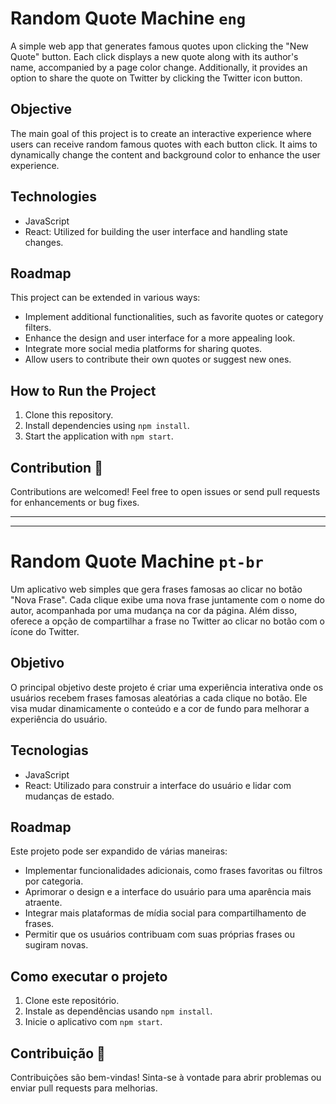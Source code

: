 # Random Quote Machine `eng`

A simple web app that generates famous quotes upon clicking the "New Quote" button. Each click displays a new quote along with its author's name, accompanied by a page color change. Additionally, it provides an option to share the quote on Twitter by clicking the Twitter icon button.

## Objective

The main goal of this project is to create an interactive experience where users can receive random famous quotes with each button click. It aims to dynamically change the content and background color to enhance the user experience.

## Technologies
- JavaScript
- React: Utilized for building the user interface and handling state changes.
  
## Roadmap 
This project can be extended in various ways:

- Implement additional functionalities, such as favorite quotes or category filters.
- Enhance the design and user interface for a more appealing look.
- Integrate more social media platforms for sharing quotes.
- Allow users to contribute their own quotes or suggest new ones.

## How to Run the Project
1. Clone this repository.
2. Install dependencies using `npm install`.
3. Start the application with `npm start`.

## Contribution 📌
Contributions are welcomed! Feel free to open issues or send pull requests for enhancements or bug fixes.

***
***

# Random Quote Machine `pt-br`

Um aplicativo web simples que gera frases famosas ao clicar no botão "Nova Frase". Cada clique exibe uma nova frase juntamente com o nome do autor, acompanhada por uma mudança na cor da página. Além disso, oferece a opção de compartilhar a frase no Twitter ao clicar no botão com o ícone do Twitter.

## Objetivo 

O principal objetivo deste projeto é criar uma experiência interativa onde os usuários recebem frases famosas aleatórias a cada clique no botão. Ele visa mudar dinamicamente o conteúdo e a cor de fundo para melhorar a experiência do usuário.

## Tecnologias 
- JavaScript
- React: Utilizado para construir a interface do usuário e lidar com mudanças de estado.

## Roadmap 
Este projeto pode ser expandido de várias maneiras:

- Implementar funcionalidades adicionais, como frases favoritas ou filtros por categoria.
- Aprimorar o design e a interface do usuário para uma aparência mais atraente.
- Integrar mais plataformas de mídia social para compartilhamento de frases.
- Permitir que os usuários contribuam com suas próprias frases ou sugiram novas.

## Como executar o projeto 
1. Clone este repositório.
2. Instale as dependências usando `npm install`.
3. Inicie o aplicativo com `npm start`.

## Contribuição 📌
Contribuições são bem-vindas! Sinta-se à vontade para abrir problemas ou enviar pull requests para melhorias.
